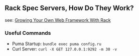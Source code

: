 ## Rack Spec Servers, How Do They Work?

see: [Growing Your Own Web Framework With Rack](https://launchschool.com/blog/growing-your-own-web-framework-with-rack-part-1)

### Useful Commands

* Puma Startup: `bundle exec puma config.ru`
* Curl Server: `curl -X GET 127.0.0.1:9292 -m 30 -v`
